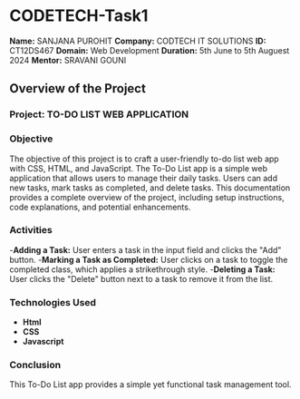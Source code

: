 # CODETECH-Task1

**Name:** SANJANA PUROHIT
**Company:** CODTECH IT SOLUTIONS
**ID:** CT12DS467
**Domain:** Web Development
**Duration:** 5th June to 5th Auguest 2024
**Mentor:** SRAVANI GOUNI


## Overview of the Project

### Project: TO-DO LIST WEB APPLICATION

### Objective
The objective of this project is to craft a user-friendly to-do list web app with CSS, HTML, and
JavaScript. The To-Do List app is a simple web application that allows users to manage their daily tasks. Users can add new tasks, mark tasks as completed, and delete tasks. This documentation provides a complete overview of the project, including setup instructions, code explanations, and potential enhancements.

### Activities
-**Adding a Task:** User enters a task in the input field and clicks the "Add" button.
-**Marking a Task as Completed:** User clicks on a task to toggle the completed class, which applies a strikethrough style.
-**Deleting a Task:** User clicks the "Delete" button next to a task to remove it from the list.

### Technologies Used
- **Html**
- **CSS**
- **Javascript**

### Conclusion
This To-Do List app provides a simple yet functional task management tool.
